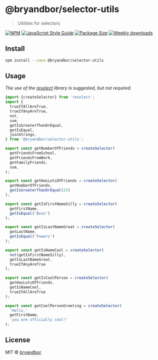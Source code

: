 # @bryandbor/selector-utils

> Utilities for selectors

[![NPM](https://img.shields.io/npm/v/@bryandbor/selector-utils.svg)](https://www.npmjs.com/package/@bryandbor/selector-utils) [![JavaScript Style Guide](https://img.shields.io/badge/code_style-standard-brightgreen.svg)](https://standardjs.com) [![Package Size](https://badgen.net/packagephobia/publish/@bryandbor/selector-utils)](https://packagephobia.now.sh/result?p=%40bryandbor%2Fselector-utils) [![Weekly downloads](https://badgen.net/npm/dw/@bryandbor/selector-utils)](https://www.npmjs.com/package/@bryandbor/selector-utils)

## Install

```bash
npm install --save @bryandbor/selector-utils
```

## Usage

_The use of the [reselect](https://github.com/reduxjs/reselect) library is suggested, but not required._

```js
import {createSelector} from 'reselect';
import {
  trueIfAllAreTrue,
  trueIfAnyAreTrue,
  not,
  sum,
  getIsGreaterThanOrEqual,
  getIsEqual,
  joinStrings,
} from '@bryandbor/selector-utils';

export const getNumberOfFriends = createSelector(
  getFriendsFromSchool,
  getFriendsFromWork,
  getFamilyFriends,
  sum,
);

export const getHasLotsOfFriends = createSelector(
  getNumberOfFriends,
  getIsGreaterThanOrEqual(25)
);

export const getIsFirstNameSilly = createSelector(
  getFirstName,
  getIsEqual('Bozo')
);

export const getIsLastNameGreat = createSelector(
  getLastName,
  getIsEqual('Powers')
);

export const getIsNameCool = createSelector(
  not(getIsFirstNameSilly),
  getIsLastNameGreat,
  trueIfAnyAreTrue
);

export const getIsCoolPerson = createSelector(
  getHasLotsOfFriends,
  getIsNameCool,
  trueIfAllAreTrue
);

export const getCoolPersonGreeting = createSelector(
  'Hello,'
  getFirstName,
  'you are officially cool!'
);
```

## License

MIT © [bryandbor](https://github.com/bryandbor)
